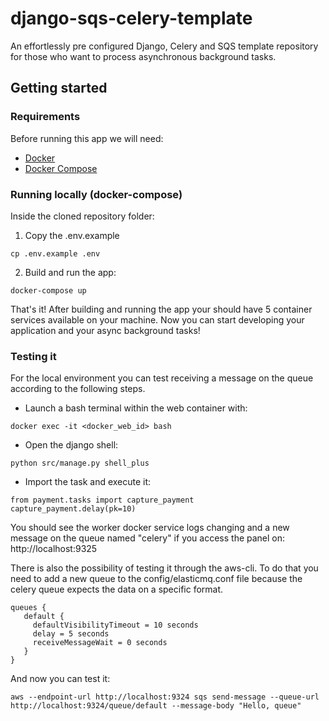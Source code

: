 # django-sqs-celery-template

An effortlessly pre configured Django, Celery and SQS template repository for those who want to process asynchronous background tasks.

## Getting started

### Requirements

Before running this app we will need:

- [Docker](https://www.docker.com/)
- [Docker Compose](https://docs.docker.com/compose/)

### Running locally (docker-compose)

Inside the cloned repository folder:

1. Copy the .env.example

```
cp .env.example .env
```


2. Build and run the app:

```
docker-compose up
```

That's it! After building and running the app your should have 5 container services available on your machine. Now you can start developing your application and your async background tasks!

### Testing it

For the local environment you can test receiving a message on the queue according to the following steps.

- Launch a bash terminal within the web container with: 

```
docker exec -it <docker_web_id> bash
```

- Open the django shell: 

```
python src/manage.py shell_plus
```

- Import the task and execute it:

```
from payment.tasks import capture_payment
capture_payment.delay(pk=10)
```

You should see the worker docker service logs changing and a new message on the queue named "celery" if you access the panel on: http://localhost:9325

There is also the possibility of testing it through the aws-cli. To do that you need to add a new queue to the config/elasticmq.conf file because the celery queue expects the data on a specific format.

```
queues {
   default {
     defaultVisibilityTimeout = 10 seconds
     delay = 5 seconds
     receiveMessageWait = 0 seconds
   }
}
```

And now you can test it:

```
aws --endpoint-url http://localhost:9324 sqs send-message --queue-url http://localhost:9324/queue/default --message-body "Hello, queue"
```
